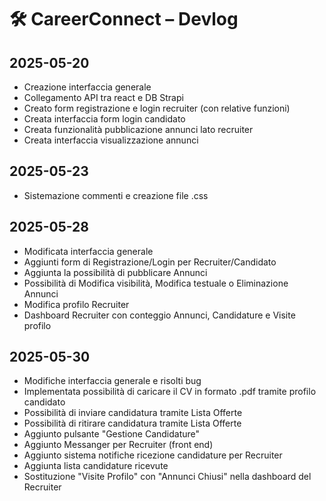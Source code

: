 # 🛠️ CareerConnect – Devlog

## 2025-05-20
- Creazione interfaccia generale
- Collegamento API tra react e DB Strapi
- Creato form registrazione e login recruiter (con relative funzioni)
- Creata interfaccia form login candidato
- Creata funzionalità pubblicazione annunci lato recruiter
- Creata interfaccia visualizzazione annunci

## 2025-05-23
- Sistemazione commenti e creazione file .css

## 2025-05-28
- Modificata interfaccia generale
- Aggiunti form di Registrazione/Login per Recruiter/Candidato
- Aggiunta la possibilità di pubblicare Annunci
- Possibilità di Modifica visibilità, Modifica testuale o Eliminazione Annunci
- Modifica profilo Recruiter
- Dashboard Recruiter con conteggio Annunci, Candidature e Visite profilo

## 2025-05-30
- Modifiche interfaccia generale e risolti bug
- Implementata possibilità di caricare il CV in formato .pdf tramite profilo candidato
- Possibilità di inviare candidatura tramite Lista Offerte
- Possibilità di ritirare candidatura tramite Lista Offerte
- Aggiunto pulsante "Gestione Candidature"
- Aggiunto Messanger per Recruiter (front end)
- Aggiunto sistema notifiche ricezione candidature per Recruiter
- Aggiunta lista candidature ricevute
- Sostituzione "Visite Profilo" con "Annunci Chiusi" nella dashboard del Recruiter
